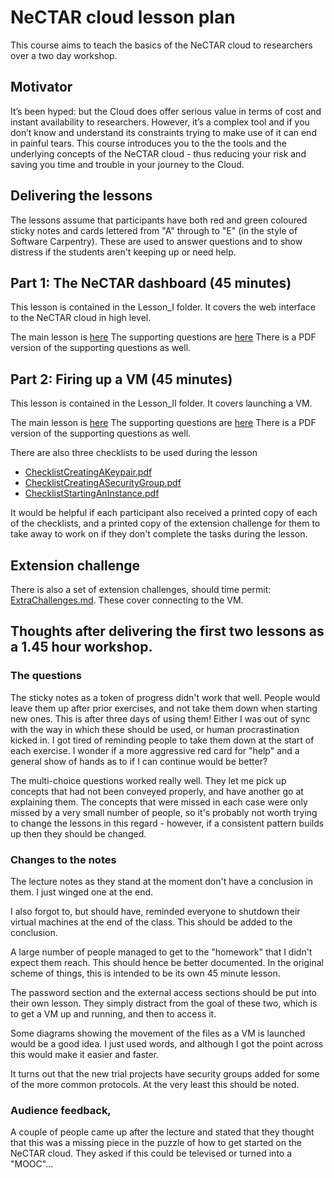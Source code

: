 # NeCTAR cloud lesson plan

This course aims to teach the basics of the NeCTAR cloud to researchers over a two day workshop.

## Motivator

It’s been hyped: but the Cloud does offer serious value in terms of cost and instant availability to researchers.
However, it’s a complex tool and if you don’t know and understand its constraints trying to make use of it can end
in painful tears. This course introduces you to the the tools and the underlying concepts of the NeCTAR cloud -
thus reducing your risk and saving you time and trouble in your journey to the Cloud.

## Delivering the lessons

The lessons assume that participants have both red and green coloured sticky notes and cards lettered from "A" through
to "E" (in the style of Software Carpentry). These are used to answer questions and to show distress if the students
aren't keeping up or need help.

## Part 1: The NeCTAR dashboard (45 minutes)

This lesson is contained in the Lesson_I folder.
It covers the web interface to the NeCTAR cloud in high level.

The main lesson is [here](Lesson_I/Lesson_I.md)
The supporting questions are [here](Lesson_I/Lesson_I_Questions.pptx)
There is a PDF version of the supporting questions as well.

## Part 2: Firing up a VM (45 minutes)

This lesson is contained in the Lesson_II folder.
It covers launching a VM.

The main lesson is [here](Lesson_II/Lesson_II.md)
The supporting questions are [here](Lesson_II/Lesson_II_Questions.pptx)
There is a PDF version of the supporting questions as well.

There are also three checklists to be used during the lesson

* [ChecklistCreatingAKeypair.pdf](Lesson_II/ChecklistCreatingAKeypair.pdf)
* [ChecklistCreatingASecurityGroup.pdf](Lesson_II/ChecklistCreatingASecurityGroup.pdf)
* [ChecklistStartingAnInstance.pdf](Lesson_II/ChecklistStartingAnInstance.pdf)

It would be helpful if each participant also received a printed copy of each of the checklists, and a printed copy of
the extension challenge for them to take away to work on if they don't complete the tasks during the lesson.

## Extension challenge

There is also a set of extension challenges, should time permit: [ExtraChallenges.md](Extension/ExtraChallenges.md).
These cover connecting to the VM.

## Thoughts after delivering the first two lessons as a 1.45 hour workshop.

### The questions

The sticky notes as a token of progress didn't work that well. People would leave them up after prior exercises, and
not take them down when starting new ones. This is after three days of using them! Either I was out of sync with the
way in which these should be used, or human procrastination kicked in. I got tired of reminding people to take them
down at the start of each exercise. I wonder if a more aggressive red card for "help" and a general show of hands as
to if I can continue would be better?

The multi-choice questions worked really well. They let me pick up concepts that had not been conveyed properly, and
have another go at explaining them. The concepts that were missed in each case were only missed by a very small number
of people, so it's probably not worth trying to change the lessons in this regard - however, if a consistent pattern
builds up then they should be changed.

### Changes to the notes

The lecture notes as they stand at the moment don't have a conclusion in them. I just winged one at the end.

I also forgot to, but should have, reminded everyone to shutdown their virtual machines at the end of the class.
This should be added to the conclusion.

A large number of people managed to get to the "homework" that I didn't expect them reach. This should hence be
better documented. In the original scheme of things, this is intended to be its own 45 minute lesson.

The password section and the external access sections should be put into their own lesson. They simply distract from
the goal of these two, which is to get a VM up and running, and then to access it.

Some diagrams showing the movement of the files as a VM is launched would be a good idea. I just used words, and
although I got the point across this would make it easier and faster.

It turns out that the new trial projects have security groups added for some of the more common protocols. At the
very least this should be noted.

### Audience feedback,

A couple of people came up after the lecture and stated that they thought that this was a missing piece in the puzzle
of how to get started on the NeCTAR cloud. They asked if this could be televised or turned into a "MOOC"...

